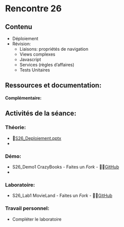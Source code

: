 # Rencontre 26

## Contenu
- Déploiement  
- Révision:
    - Liaisons: propriétés de navigation 
    - Views complexes 
    - Javascript 
    - Services (règles d’affaires) 
    - Tests Unitaires

## Ressources et documentation: 


#### Complémentaire:


## Activités de la séance: 
### Théorie:  
- 🔗[S26_Deploiement.pptx](BRISE)
- 
### Démo:
- S26_Demo1 CrazyBooks - Faites un *Fork* - 🔗‍💥[GitHub](BRISE)
- 
### Laboratoire:
- S26_Lab1 MovieLand - Faites un *Fork* - 🔗‍💥[GitHub](BRISE)

### Travail personnel: 
- Compléter le laboratoire 